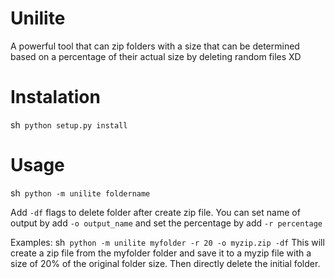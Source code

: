 # Unilite
A powerful tool that can zip folders with a size that can be determined based on a percentage of their actual size by deleting random files XD

# Instalation
sh```
python setup.py install```

# Usage
sh```
python -m unilite foldername```

Add <code>-df</code> flags to delete folder after create zip file.
You can set name of output by add <code>-o output_name</code> and set the percentage by add <code>-r percentage</code>

Examples:
sh```
python -m unilite myfolder -r 20 -o myzip.zip -df```
This will create a zip file from the myfolder folder and save it to a myzip file with a size of 20% of the original folder size. Then directly delete the initial folder.
